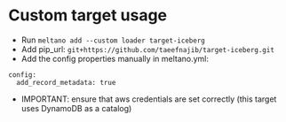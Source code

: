 # Custom target usage

- Run `meltano add --custom loader target-iceberg`
- Add pip_url: `git+https://github.com/taeefnajib/target-iceberg.git`
- Add the config properties manually in meltano.yml:

```
config:
  add_record_metadata: true
```
- IMPORTANT: ensure that aws credentials are set correctly (this target uses DynamoDB as a catalog)